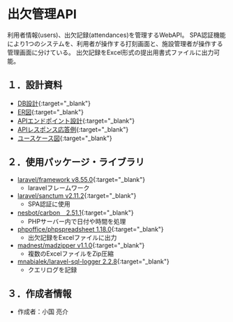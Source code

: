 # 出欠管理API

利用者情報(users)、出欠記録(attendances)を管理するWebAPI。
SPA認証機能により1つのシステムを、利用者が操作する打刻画面と、施設管理者が操作する管理画面に分けている。
出欠記録をExcel形式の提出用書式ファイルに出力可能。


## １．設計資料

-   [DB設計](https://docs.google.com/spreadsheets/d/17RrS2w2tT9tho0lYT3gNw_mgJa9HsXAvaGf-L8HB3-M/edit?usp=sharing){:target="_blank"}
-   [ER図](https://drive.google.com/file/d/1kQ1C5ky3_muGoZtLrMPVJ_NGWB79cnLf/view?usp=sharing){:target="_blank"}
-   [APIエンドポイント設計](https://docs.google.com/document/d/1TJakUUqc22AOlnHskWc17qnKZRHTCMaJfrcxrMjBXKs/edit?usp=sharing){:target="_blank"}
-   [APIレスポンス応答例](https://docs.google.com/document/d/1aAdXZJJfrltc-fAh2bo95gssix-HP8EqhrV0sxHJ050/edit?usp=sharing){:target="_blank"}
-   [ユースケース図](https://drive.google.com/file/d/1Bx9gb8y7wBuTnkhYb5jkV36CA5oOfKSH/view?usp=sharing){:target="_blank"}


## ２．使用パッケージ・ライブラリ

-   [laravel/framework v8.55.0](https://packagist.org/packages/laravel/framework){:target="_blank"}
    -   laravelフレームワーク
-   [laravel/sanctum v2.11.2](https://packagist.org/packages/laravel/sanctum){:target="_blank"}
    -   SPA認証に使用
-   [nesbot/carbon　2.51.1](https://packagist.org/packages/nesbot/carbon){:target="_blank"}
    -   PHPサーバー内で日付や時間を処理
-   [phpoffice/phpspreadsheet 1.18.0](https://packagist.org/packages/phpoffice/phpspreadsheet){:target="_blank"}
    -   出欠記録をExcelファイルに出力
-   [madnest/madzipper v1.1.0](https://packagist.org/packages/madnest/madzipper){:target="_blank"}
    -   複数のExcelファイルをZip圧縮
-   [mnabialek/laravel-sql-logger 2.2.8](https://packagist.org/packages/mnabialek/laravel-sql-logger){:target="_blank"}
    -   クエリログを記録


## ３．作成者情報

-   作成者：小国 亮介
